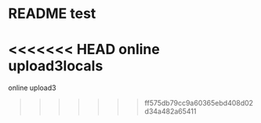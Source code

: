 # README test


<<<<<<< HEAD
online upload3locals
=======
online upload3
>>>>>>> ff575db79cc9a60365ebd408d02d34a482a65411
